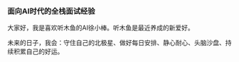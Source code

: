 ### 面向AI时代的全栈面试经验

大家好，我是喜欢听木鱼的AI徐小棒。听木鱼是最近养成的新爱好。

未来的日子，我会：守住自己的北极星、做好每日安排、静心耐心、头脑沙盘、持续积累自己的好运。























